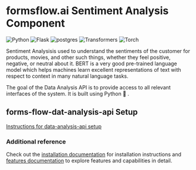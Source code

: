 # formsflow.ai Sentiment Analysis Component

![Python](https://img.shields.io/badge/Python-3.12.6-blue) ![Flask](https://img.shields.io/badge/Flask-2.3.3-blue) ![postgres](https://img.shields.io/badge/postgres-13.0-blue)
![Transformers](https://img.shields.io/badge/Transformers-4.47.0-blue)
![Torch](https://img.shields.io/badge/Torch-2.5.1-blue)

Sentiment Analysisis used to understand the sentiments of the customer for products, movies, and other such things, whether they feel positive, negative, or neutral about it. BERT is a very good pre-trained language model which helps machines learn excellent representations of text with respect to context in many natural language tasks. 

The goal of the Data Analysis API is to provide access to all relevant interfaces of
the system. It is built using Python :snake: .

## forms-flow-dat-analysis-api Setup

[Instructions for data-analysis-api setup](../deployment/Individual-deployment/README.md)

### Additional reference

Check out the [installation documentation](https://aot-technologies.github.io/forms-flow-installation-doc/) for installation instructions and [features documentation](https://aot-technologies.github.io/forms-flow-ai-doc) to explore features and capabilities in detail.